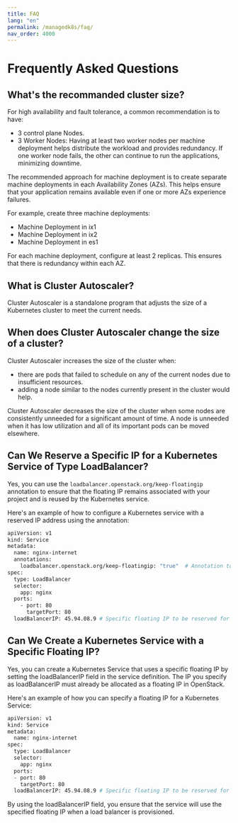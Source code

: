 ```yaml
---
title: FAQ
lang: "en"
permalink: /managedk8s/faq/
nav_order: 4000
---
```

# Frequently Asked Questions

## What's the recommanded cluster size?
For high availability and fault tolerance, a common recommendation is to have:
- 3 control plane Nodes.
- 3 Worker Nodes: Having at least two worker nodes per machine deployment helps distribute the workload and provides redundancy. If one worker node fails, the other can continue to run the applications, minimizing downtime.

The recommended approach for machine deployment is to create separate machine deployments in each Availability Zones (AZs). This helps ensure that your application remains available even if one or more AZs experience failures.

For example, create three machine deployments:
 * Machine Deployment in ix1
 * Machine Deployment in ix2
 * Machine Deployment in es1

For each machine deployment, configure at least 2 replicas. This ensures that there is redundancy within each AZ.

## What is Cluster Autoscaler?
Cluster Autoscaler is a standalone program that adjusts the size of a Kubernetes cluster to meet the current needs.

## When does Cluster Autoscaler change the size of a cluster?
Cluster Autoscaler increases the size of the cluster when:
  - there are pods that failed to schedule on any of the current nodes due to insufficient resources.
  - adding a node similar to the nodes currently present in the cluster would help.

Cluster Autoscaler decreases the size of the cluster when some nodes are consistently unneeded for a significant amount of time. A node is unneeded when it has low utilization and all of its important pods can be moved elsewhere.

## Can We Reserve a Specific IP for a Kubernetes Service of Type LoadBalancer?
Yes, you can use the `loadbalancer.openstack.org/keep-floatingip` annotation to ensure that the floating IP remains associated with your project and is reused by the Kubernetes service.

Here's an example of how to configure a Kubernetes service with a reserved IP address using the annotation:
```bash
apiVersion: v1
kind: Service
metadata:
  name: nginx-internet
  annotations:
    loadbalancer.openstack.org/keep-floatingip: "true"  # Annotation to keep the floating IP in the project
spec:
  type: LoadBalancer
  selector:
    app: nginx
  ports:
    - port: 80
      targetPort: 80
  loadBalancerIP: 45.94.08.9 # Specific floating IP to be reserved for the service
```

## Can We Create a Kubernetes Service with a Specific Floating IP?
Yes, you can create a Kubernetes Service that uses a specific floating IP by setting the loadBalancerIP field in the service definition. The IP you specify as loadBalancerIP must already be allocated as a floating IP in OpenStack.

Here's an example of how you can specify a floating IP for a Kubernetes Service:
```bash 
apiVersion: v1
kind: Service
metadata:
  name: nginx-internet
spec:
  type: LoadBalancer
  selector:
    app: nginx
  ports:
  - port: 80
    targetPort: 80
  loadBalancerIP: 45.94.08.9 # Specific floating IP to be reserved for the service
```
By using the loadBalancerIP field, you ensure that the service will use the specified floating IP when a load balancer is provisioned.
